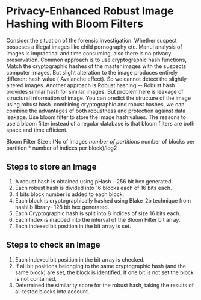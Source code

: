 # Privacy-Enhanced Robust Image Hashing with Bloom Filters

Consider the situation of the forensic investigation. Whether suspect posseses a illegal images like child pornography etc. Manul analysis of images is impractical and time consuming, also there is no privacy preservation. Common approach is to use cryptographic hash functions, Match the cryptographic hashes of the master images with the suspects computer images. But slight alteration to the image produces entirely different hash value ( Avalanche effect). So we cannot detect the slightly altered images. Another approach is Robust hashing -- Robust hash provides similar hash for similar images. But problem here is leakage of structural information of image. You can predict the structure of the image using robust hash.    combining cryptographic and robust hashes, we can combine the advantages of both robustness and protection against data leakage.  Use bloom filter to store the image hash values. The reasons to use a bloom filter instead of a regular database is that bloom filters are both space and time efficient. 

Bloom Filter Size : (No of Images *number of partitions* number of blocks per partition * number of indices per block)/log2

## Steps to store an Image
1. A robust hash is obtained using pHash – 256 bit hex generated.
2. Each robust hash is divided into 16 blocks each of 16 bits each.
3. 4 bits block number is added to each block.
4. Each block is cryptographically hashed using Blake_2b technique from hashlib library- 128 bit hex generated.
5. Each Cryptographic hash is split into 8 indices of size 16 bits each.
6. Each Index is mapped into the interval of the Bloom Filter bit array.
7. Each indexed bit position in the bit array is set.

## Steps to check an Image
1. Each indexed bit position in the bit array is checked.
2. If all bit positions belonging to the same cryptographic hash (and the same block) are set, the block is identified. If one bit is not set the block is not contained.
3. Determined the similarity score for the robust hash, taking the results of all tested blocks into account.


